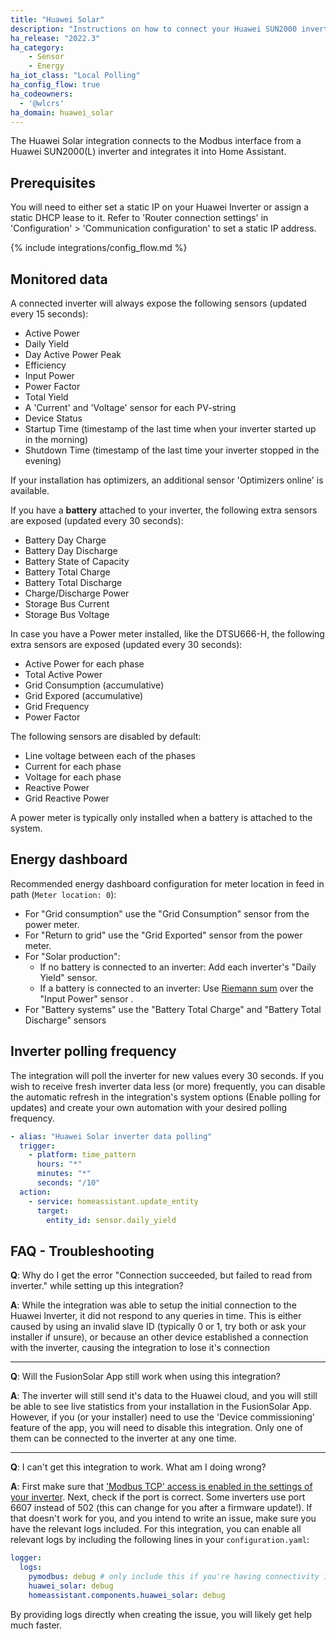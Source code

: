 ```yaml
---
title: "Huawei Solar"
description: "Instructions on how to connect your Huawei SUN2000 inverter to Home Assistant"
ha_release: "2022.3"
ha_category: 
    - Sensor
    - Energy
ha_iot_class: "Local Polling"
ha_config_flow: true
ha_codeowners:
  - '@wlcrs'
ha_domain: huawei_solar
---
```


The Huawei Solar integration connects to the Modbus interface from a Huawei SUN2000(L) inverter and integrates it into Home Assistant.


## Prerequisites

You will need to either set a static IP on your Huawei Inverter or assign a static DHCP lease to it. Refer to 'Router connection settings' in 'Configuration' > 'Communication configuration' to set a static IP address. 

{% include integrations/config_flow.md %}


## Monitored data

A connected inverter will always expose the following sensors (updated every 15 seconds):

- Active Power
- Daily Yield
- Day Active Power Peak
- Efficiency
- Input Power
- Power Factor
- Total Yield
- A 'Current' and 'Voltage' sensor for each PV-string
- Device Status
- Startup Time (timestamp of the last time when your inverter started up in the morning)
- Shutdown Time (timestamp of the last time your inverter stopped in the evening)

If your installation has optimizers, an additional sensor 'Optimizers online' is available.

If you have a **battery** attached to your inverter, the following extra sensors are exposed (updated every 30 seconds):

- Battery Day Charge
- Battery Day Discharge
- Battery State of Capacity
- Battery Total Charge
- Battery Total Discharge
- Charge/Discharge Power
- Storage Bus Current
- Storage Bus Voltage

In case you have a Power meter installed, like the DTSU666-H, the following extra sensors are exposed (updated every 30 seconds):

- Active Power for each phase
- Total Active Power
- Grid Consumption (accumulative)
- Grid Expored (accumulative)
- Grid Frequency
- Power Factor

The following sensors are disabled by default:
- Line voltage between each of the phases
- Current for each phase
- Voltage for each phase
- Reactive Power
- Grid Reactive Power

A power meter is typically only installed when a battery is attached to the system.


## Energy dashboard

Recommended energy dashboard configuration for meter location in feed in path (`Meter location: 0`):

- For "Grid consumption" use the "Grid Consumption" sensor from the power meter.
- For "Return to grid" use the "Grid Exported" sensor from the power meter.
- For "Solar production":
  - If no battery is connected to an inverter: Add each inverter's "Daily Yield" sensor.
  - If a battery is connected to an inverter: Use [Riemann sum](/integrations/integration/) over the "Input Power" sensor .
- For "Battery systems" use the "Battery Total Charge" and "Battery Total Discharge" sensors


## Inverter polling frequency

The integration will poll the inverter for new values every 30 seconds. If you wish to receive fresh inverter data less (or more) frequently, you can disable the automatic refresh in the integration's system options (Enable polling for updates) and create your own automation with your desired polling frequency.

```yaml
- alias: "Huawei Solar inverter data polling"
  trigger:
    - platform: time_pattern
      hours: "*"
      minutes: "*"
      seconds: "/10"
  action:
    - service: homeassistant.update_entity
      target:
        entity_id: sensor.daily_yield
```

## FAQ - Troubleshooting

**Q**: Why do I get the error "Connection succeeded, but failed to read from inverter." while setting up this integration?

**A**: While the integration was able to setup the initial connection to the Huawei Inverter, it did not respond to any queries in time. This is either caused by using an invalid slave ID (typically 0 or 1, try both or ask your installer if unsure), or because an other device established a connection with the inverter, causing the integration to lose it's connection

---

**Q**: Will the FusionSolar App still work when using this integration?

**A**: The inverter will still send it's data to the Huawei cloud, and you will still be able to see live statistics from your installation in the FusionSolar App. However, if you (or your installer) need to use the 'Device commissioning' feature of the app, you will need to disable this integration. Only one of them can be connected to the inverter at any one time.

---

**Q**: I can't get this integration to work. What am I doing wrong?

**A**: First make sure that ['Modbus TCP' access is enabled in the settings of your inverter](https://forum.huawei.com/enterprise/en/modbus-tcp-guide/thread/789585-100027). Next, check if the port is correct. Some inverters use port 6607 instead of 502 (this can change for you after a firmware update!). If that doesn't work for you, and you intend to write an issue, make sure you have the relevant logs included. For this integration, you can enable all relevant logs by including the following lines in your `configuration.yaml`:

```yaml
logger:
  logs:
    pymodbus: debug # only include this if you're having connectivity issues
    huawei_solar: debug
    homeassistant.components.huawei_solar: debug
```

By providing logs directly when creating the issue, you will likely get help much faster.